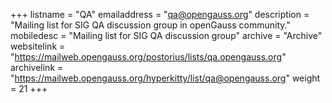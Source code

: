 +++
listname = "QA"
emailaddress = "qa@opengauss.org"
description = "Mailing list for SIG QA discussion group in openGauss community."
mobiledesc = "Mailing list for SIG QA discussion group"
archive = "Archive"
websitelink = "https://mailweb.opengauss.org/postorius/lists/qa.opengauss.org"
archivelink = "https://mailweb.opengauss.org/hyperkitty/list/qa@opengauss.org"
weight =  21
+++